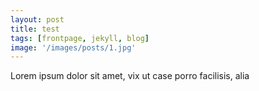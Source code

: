 ```yaml
---
layout: post
title: test
tags: [frontpage, jekyll, blog]
image: '/images/posts/1.jpg'
---
```


Lorem ipsum dolor sit amet, vix ut case porro facilisis, alia 